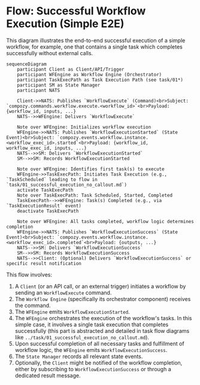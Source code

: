 # Flow: Successful Workflow Execution (Simple E2E)

This diagram illustrates the end-to-end successful execution of a simple workflow, for example, one that contains a single task which completes successfully without external calls.

```mermaid
sequenceDiagram
    participant Client as Client/API/Trigger
    participant WFEngine as Workflow Engine (Orchestrator)
    participant TaskExecPath as Task Execution Path (see task/01*)
    participant SM as State Manager
    participant NATS

    Client->>NATS: Publishes `WorkflowExecute` (Command)<br>Subject: `compozy.commands.workflow.execute.<workflow_id>`<br>Payload: {workflow_id, inputs, ...}
    NATS-->>WFEngine: Delivers `WorkflowExecute`

    Note over WFEngine: Initializes workflow execution
    WFEngine->>NATS: Publishes `WorkflowExecutionStarted` (State Event)<br>Subject: `compozy.events.workflow.instance.<workflow_exec_id>.started`<br>Payload: {workflow_id, workflow_exec_id, inputs, ...}
    NATS-->>SM: Delivers `WorkflowExecutionStarted`
    SM-->>SM: Records WorkflowExecutionStarted

    Note over WFEngine: Identifies first task(s) to execute
    WFEngine->>TaskExecPath: Initiates Task Execution (e.g., `TaskScheduled` leading to flow in `task/01_successful_execution_no_callout.md`)
    activate TaskExecPath
    Note over TaskExecPath: Task Scheduled, Started, Completed
    TaskExecPath-->>WFEngine: Task(s) Completed (e.g., via `TaskExecutionResult` event)
    deactivate TaskExecPath

    Note over WFEngine: All tasks completed, workflow logic determines completion
    WFEngine->>NATS: Publishes `WorkflowExecutionSuccess` (State Event)<br>Subject: `compozy.events.workflow.instance.<workflow_exec_id>.completed`<br>Payload: {outputs, ...}
    NATS-->>SM: Delivers `WorkflowExecutionSuccess`
    SM-->>SM: Records WorkflowExecutionSuccess
    NATS-->>Client: (Optional) Delivers `WorkflowExecutionSuccess` or specific result notification

```

This flow involves:
1.  A `Client` (or an API call, or an external trigger) initiates a workflow by sending an `WorkflowExecute` command.
2.  The `Workflow Engine` (specifically its orchestrator component) receives the command.
3.  The `WFEngine` emits `WorkflowExecutionStarted`.
4.  The `WFEngine` orchestrates the execution of the workflow's tasks. In this simple case, it involves a single task execution that completes successfully (this part is abstracted and detailed in task flow diagrams like `../task/01_successful_execution_no_callout.md`).
5.  Upon successful completion of all necessary tasks and fulfillment of workflow logic, the `WFEngine` emits `WorkflowExecutionSuccess`.
6.  The `State Manager` records all relevant state events.
7.  Optionally, the `Client` might be notified of the workflow completion, either by subscribing to `WorkflowExecutionSuccess` or through a dedicated result message. 
